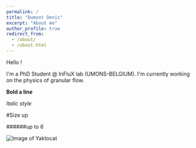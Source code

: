 ```yaml
---
permalink: /
title: "Dumont Denis"
excerpt: "About me"
author_profile: true
redirect_from: 
  - /about/
  - /about.html
---
```


Hello ! 

I'm a PhD Student @ InFluX lab (UMONS-BELGIUM). I'm currently working on the physics of granular flow. 

<!--<p> Comment a line </p>-->

**Bold a line**

*Italic style*

#Size up

######up to 6

![Image of Yaktocat](https://octodex.github.com/images/yaktocat.png)

